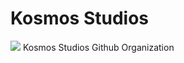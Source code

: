 # Kosmos Studios
![](https://user-images.githubusercontent.com/108237499/219493564-f0aca929-2d3f-4c85-9217-f300f8e159a0.png)
Kosmos Studios Github Organization

